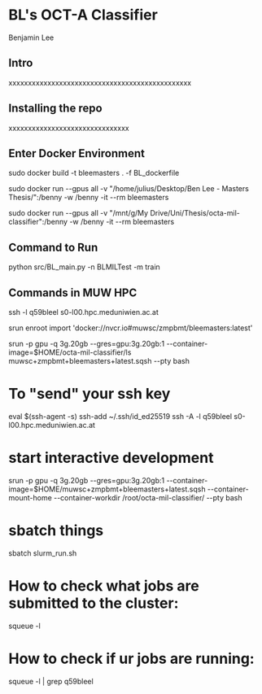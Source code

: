 # BL's OCT-A Classifier
Benjamin Lee

## Intro 
xxxxxxxxxxxxxxxxxxxxxxxxxxxxxxxxxxxxxxxxxxxxxxx

## Installing the repo
xxxxxxxxxxxxxxxxxxxxxxxxxxxxxxx

## Enter Docker Environment
sudo docker build -t bleemasters . -f BL_dockerfile

sudo docker run --gpus all -v "/home/julius/Desktop/Ben Lee - Masters Thesis/":/benny -w /benny -it --rm bleemasters

sudo docker run --gpus all -v "/mnt/g/My Drive/Uni/Thesis/octa-mil-classifier":/benny -w /benny -it --rm bleemasters

## Command to Run
python src/BL_main.py -n BLMILTest -m train

## Commands in MUW HPC
ssh -l q59bleel s0-l00.hpc.meduniwien.ac.at

srun enroot import 'docker://nvcr.io#muwsc/zmpbmt/bleemasters:latest'

srun -p gpu -q 3g.20gb --gres=gpu:3g.20gb:1 --container-image=$HOME/octa-mil-classifier/ls muwsc+zmpbmt+bleemasters+latest.sqsh --pty bash

# To "send" your ssh key
eval $(ssh-agent -s)
ssh-add ~/.ssh/id_ed25519
ssh -A -l q59bleel s0-l00.hpc.meduniwien.ac.at

# start interactive development
srun -p gpu -q 3g.20gb --gres=gpu:3g.20gb:1 --container-image=$HOME/muwsc+zmpbmt+bleemasters+latest.sqsh --container-mount-home  --container-workdir /root/octa-mil-classifier/ --pty bash

# sbatch things
sbatch slurm_run.sh

# How to check what jobs are submitted to the cluster:
squeue -l

# How to check if ur jobs are running:
squeue -l | grep q59bleel
